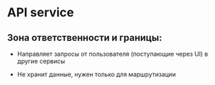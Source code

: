 # API service

## Зона ответственности и границы:

* Направляет запросы от пользователя (поступающие через UI) в другие сервисы

* Не хранит данные, нужен только для маршрутизации